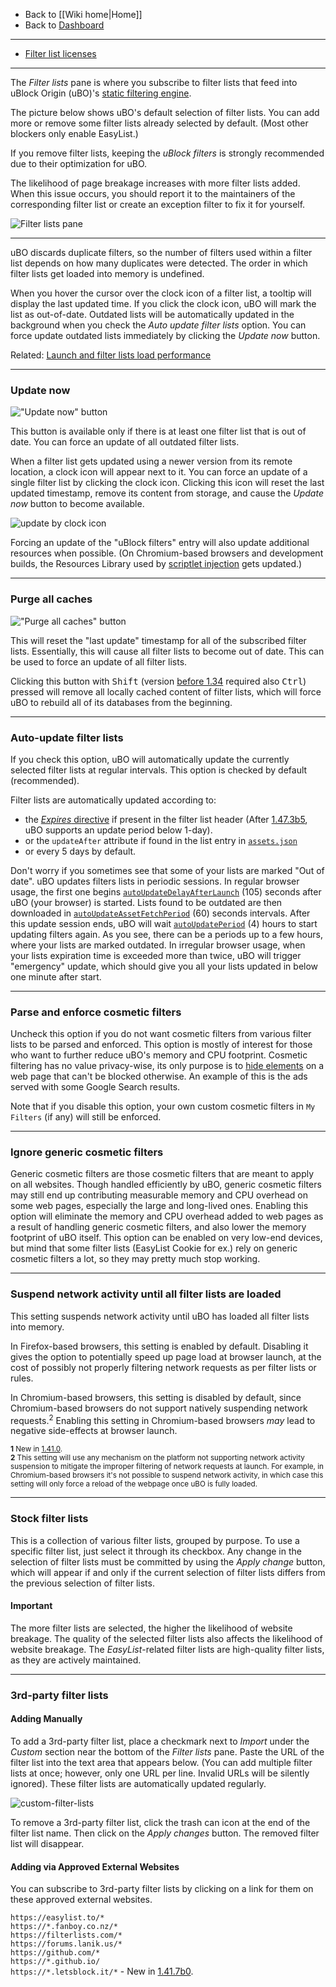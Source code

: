 - Back to [[Wiki home|Home]]
- Back to [Dashboard](./Dashboard)

***

- [Filter list licenses](./Filter-list-licenses)

***

The _Filter lists_ pane is where you subscribe to filter lists that feed into uBlock Origin (uBO)'s [static filtering engine](./Overview-of-uBlock's-network-filtering-engine:-details#static-filtering).

The picture below shows uBO's default selection of filter lists. You can add more or remove some filter lists already selected by default. (Most other blockers only enable EasyList.)

If you remove filter lists, keeping the _uBlock filters_ is strongly recommended due to their optimization for uBO.

The likelihood of page breakage increases with more filter lists added. When this issue occurs, you should report it to the maintainers of the corresponding filter list or create an exception filter to fix it for yourself.

![Filter lists pane](https://user-images.githubusercontent.com/124740436/235392297-c4fc6290-73a6-4a70-96a9-3f6a7683f21d.png)

---

uBO discards duplicate filters, so the number of filters used within a filter list depends on how many duplicates were detected. The order in which filter lists get loaded into memory is undefined.

When you hover the cursor over the clock icon of a filter list, a tooltip will display the last updated time. If you click the clock icon, uBO will mark the list as out-of-date. Outdated lists will be automatically updated in the background when you check the _Auto update filter lists_ option. You can force update outdated lists immediately by clicking the _Update now_ button.

Related: [Launch and filter lists load performance](./Launch-and-filter-lists-load-performance)

***

### Update now

![_"Update now"_ button](https://user-images.githubusercontent.com/585534/143616552-94dd8b15-d33c-4d45-97bd-2f73f95972ba.png)

This button is available only if there is at least one filter list that is out of date. You can force an update of all outdated filter lists.

When a filter list gets updated using a newer version from its remote location, a clock icon will appear next to it. You can force an update of a single filter list by clicking the clock icon. Clicking this icon will reset the last updated timestamp, remove its content from storage, and cause the _Update now_ button to become available.

![update by clock icon](https://user-images.githubusercontent.com/886325/148108034-73419703-10a1-4f72-af4b-5dd5231fface.gif)

Forcing an update of the "uBlock filters" entry will also update additional resources when possible. (On Chromium-based browsers and development builds, the Resources Library used by [scriptlet injection](./Static-filter-syntax#scriptlet-injection) gets updated.)

***

### Purge all caches

![_"Purge all caches"_ button](https://user-images.githubusercontent.com/585534/143480823-7b54e49d-fea7-4416-963d-c679243c770d.png)

This will reset the "last update" timestamp for all of the subscribed filter lists. Essentially, this will cause all filter lists to become out of date. This can be used to force an update of all filter lists.

Clicking this button with <kbd>Shift</kbd> (version [before 1.34](https://github.com/gorhill/uBlock/commit/972feae05d22239c46b837e64001f9f322724585) required also <kbd>Ctrl</kbd>) pressed will remove all locally cached content of filter lists, which will force uBO to rebuild all of its databases from the beginning.

***

### Auto-update filter lists

If you check this option, uBO will automatically update the currently selected filter lists at regular intervals. This option is checked by default (recommended).

Filter lists are automatically updated according to:
- the [_Expires_ directive](https://help.eyeo.com/en/adblockplus/how-to-write-filters#special-comments) if present in the filter list header (After [1.47.3b5](https://github.com/gorhill/uBlock/commit/db118483c91da468d22b943aba07bbcfc2e37427), uBO supports an update period below 1-day).
- or the `updateAfter` attribute if found in the list entry in [`assets.json`](https://github.com/gorhill/uBlock/blob/master/assets/assets.json)
- or every 5 days by default.

Don't worry if you sometimes see that some of your lists are marked "Out of date". uBO updates filters lists in periodic sessions. In regular browser usage, the first one begins [`autoUpdateDelayAfterLaunch`](./Advanced-settings#autoupdatedelayafterlaunch) (105) seconds after uBO (your browser) is started. Lists found to be outdated are then downloaded in [`autoUpdateAssetFetchPeriod`](./Advanced-settings#autoupdateassetfetchperiod) (60) seconds intervals. After this update session ends, uBO will wait [`autoUpdatePeriod`](./Advanced-settings#autoupdateperiod) (4) hours to start updating filters again. As you see, there can be a periods up to a few hours, where your lists are marked outdated. In irregular browser usage, when your lists expiration time is exceeded more than twice, uBO will trigger "emergency" update, which should give you all your lists updated in below one minute after start.

***

### Parse and enforce cosmetic filters

Uncheck this option if you do not want cosmetic filters from various filter lists to be parsed and enforced. This option is mostly of interest for those who want to further reduce uBO's memory and CPU footprint. Cosmetic filtering has no value privacy-wise, its only purpose is to [hide elements](./Does-uBlock-Origin-block-ads-or-just-hide-them%3F) on a web page that can't be blocked otherwise. An example of this is the ads served with some Google Search results.

Note that if you disable this option, your own custom cosmetic filters in `My Filters` (if any) will still be enforced.

***

### Ignore generic cosmetic filters

Generic cosmetic filters are those cosmetic filters that are meant to apply on all websites. Though handled efficiently by uBO, generic cosmetic filters may still end up contributing measurable memory and CPU overhead on some web pages, especially the large and long-lived ones.
Enabling this option will eliminate the memory and CPU overhead added to web pages as a result of handling generic cosmetic filters, and also lower the memory footprint of uBO itself.
This option can be enabled on very low-end devices, but mind that some filter lists (EasyList Cookie for ex.) rely on generic cosmetic filters a lot, so they may pretty much stop working.

***

### Suspend network activity until all filter lists are loaded

This setting suspends network activity until uBO has loaded all filter lists into memory.

In Firefox-based browsers, this setting is enabled by default. Disabling it gives the option to potentially speed up page load at browser launch, at the cost of possibly not properly filtering network requests as per filter lists or rules.

In Chromium-based browsers, this setting is disabled by default, since Chromium-based browsers do not support natively suspending network requests.<sup>2</sup> Enabling this setting in Chromium-based browsers _may_ lead to negative side-effects at browser launch.

<sub>__1__ New in [1.41.0](https://github.com/gorhill/uBlock/commit/925c8d5d0c37dbc1f82e57a92e74350de2c5eab1).</sub><br>
<sub>__2__ This setting will use any mechanism on the platform not supporting network activity suspension to mitigate the improper filtering of network requests at launch. For example, in Chromium-based browsers it's not possible to suspend network activity, in which case this setting will only force a reload of the webpage once uBO is fully loaded.<sub>

***

### Stock filter lists

This is a collection of various filter lists, grouped by purpose. To use a specific filter list, just select it through its checkbox. Any change in the selection of filter lists must be committed by using the _Apply change_ button, which will appear if and only if the current selection of filter lists differs from the previous selection of filter lists.

#### Important

The more filter lists are selected, the higher the likelihood of website breakage. The quality of the selected filter lists also affects the likelihood of website breakage. The _EasyList_-related filter lists are high-quality filter lists, as they are actively maintained.

***

### 3rd-party filter lists

#### Adding Manually

To add a 3rd-party filter list, place a checkmark next to _Import_ under the _Custom_ section near the bottom of the _Filter lists_ pane. Paste the URL of the filter list into the text area that appears below. (You can add multiple filter lists at once; however, only one URL per line. Invalid URLs will be silently ignored). These filter lists are automatically updated regularly.

![custom-filter-lists](https://user-images.githubusercontent.com/886325/41821466-99d67040-77e1-11e8-9973-08f9fe4f4049.png)

To remove a 3rd-party filter list, click the trash can icon at the end of the filter list name. Then click on the _Apply changes_ button. The removed filter list will disappear.

#### Adding via Approved External Websites

You can subscribe to 3rd-party filter lists by clicking on a link for them on these approved external websites.

`https://easylist.to/*`  
`https://*.fanboy.co.nz/*`  
`https://filterlists.com/*`  
`https://forums.lanik.us/*`  
`https://github.com/*`  
`https://*.github.io/`  
`https://*.letsblock.it/*` - New in [1.41.7b0](https://github.com/gorhill/uBlock/commit/26048a11bcd002cafc4b2b2fdcb709115a2e07e4).